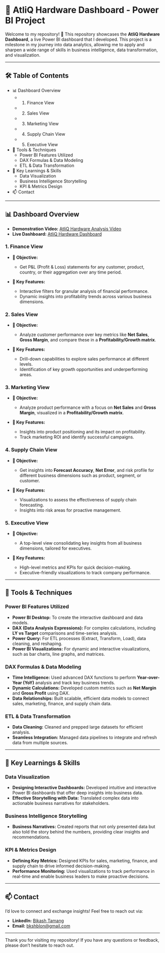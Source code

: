 # 🚀 AtliQ Hardware Dashboard - Power BI Project

Welcome to my repository! 🎉 This repository showcases the **AtliQ Hardware Dashboard**, a live Power BI dashboard that I developed. This project is a milestone in my journey into data analytics, allowing me to apply and sharpen a wide range of skills in business intelligence, data transformation, and visualization.

---

## 🛠️ Table of Contents

- 📊 Dashboard Overview
  - 1. Finance View
  - 2. Sales View
  - 3. Marketing View
  - 4. Supply Chain View
  - 5. Executive View
- 🧰 Tools & Techniques
  - Power BI Features Utilized
  - DAX Formulas & Data Modeling
  - ETL & Data Transformation
- 📑 Key Learnings & Skills
  - Data Visualization
  - Business Intelligence Storytelling
  - KPI & Metrics Design
- 📫 Contact
---

## 📊 Dashboard Overview
- **Demonstration Video:** [AtliQ Hardware Analysis Video](https://www.linkedin.com/posts/bkshblon_powerbi-dataanalytics-businessintelligence-activity-7311948052099973120-cN5T?utm_source=share&utm_medium=member_desktop&rcm=ACoAAC_t6QUBKwrgFInRbBtd2M0Ms3-1UoDCEhg)
- **Live Dashboard:** [AtliQ Hardware Dashboard](https://app.powerbi.com/view?r=eyJrIjoiYjJhMTQ5NTctZTdiYi00YTRmLTgwYWItN2Q5NDUxOWY3ZjhlIiwidCI6ImM2ZTU0OWIzLTVmNDUtNDAzMi1hYWU5LWQ0MjQ0ZGM1YjJjNCJ9)
### 1. Finance View

- **📌 Objective:** 
  - Get P&L (Profit & Loss) statements for any customer, product, country, or their aggregation over any time period.
  
- **🎯 Key Features:**
  - Interactive filters for granular analysis of financial performance.
  - Dynamic insights into profitability trends across various business dimensions.

### 2. Sales View

- **📌 Objective:** 
  - Analyze customer performance over key metrics like **Net Sales**, **Gross Margin**, and compare these in a **Profitability/Growth matrix**.

- **🎯 Key Features:**
  - Drill-down capabilities to explore sales performance at different levels.
  - Identification of key growth opportunities and underperforming areas.

### 3. Marketing View

- **📌 Objective:** 
  - Analyze product performance with a focus on **Net Sales** and **Gross Margin**, visualized in a **Profitability/Growth matrix**.
  
- **🎯 Key Features:**
  - Insights into product positioning and its impact on profitability.
  - Track marketing ROI and identify successful campaigns.

### 4. Supply Chain View

- **📌 Objective:** 
  - Get insights into **Forecast Accuracy**, **Net Error**, and risk profile for different business dimensions such as product, segment, or customer.
  
- **🎯 Key Features:**
  - Visualizations to assess the effectiveness of supply chain forecasting.
  - Insights into risk areas for proactive management.

### 5. Executive View

- **📌 Objective:** 
  - A top-level view consolidating key insights from all business dimensions, tailored for executives.
  
- **🎯 Key Features:**
  - High-level metrics and KPIs for quick decision-making.
  - Executive-friendly visualizations to track company performance.

---

## 🧰 Tools & Techniques

### Power BI Features Utilized

- **Power BI Desktop:** To create the interactive dashboard and data models.
- **DAX (Data Analysis Expressions):** For complex calculations, including **LY vs Target** comparisons and time-series analysis.
- **Power Query:** For ETL processes (Extract, Transform, Load), data cleaning, and reshaping.
- **Power BI Visualizations:** For dynamic and interactive visualizations, such as bar charts, line graphs, and matrices.
  
### DAX Formulas & Data Modeling

- **Time Intelligence:** Used advanced DAX functions to perform **Year-over-Year (YoY)** analysis and track key business trends.
- **Dynamic Calculations:** Developed custom metrics such as **Net Margin** and **Gross Profit** using DAX.
- **Data Relationships:** Built scalable, efficient data models to connect sales, marketing, finance, and supply chain data.

### ETL & Data Transformation

- **Data Cleaning:** Cleaned and prepped large datasets for efficient analysis.
- **Seamless Integration:** Managed data pipelines to integrate and refresh data from multiple sources.

---

## 📑 Key Learnings & Skills

### Data Visualization

- **Designing Interactive Dashboards:** Developed intuitive and interactive Power BI dashboards that offer deep insights into business data.
- **Effective Storytelling with Data:** Translated complex data into actionable business narratives for stakeholders.
  
### Business Intelligence Storytelling

- **Business Narratives:** Created reports that not only presented data but also told the story behind the numbers, providing clear insights and recommendations.
  
### KPI & Metrics Design

- **Defining Key Metrics:** Designed KPIs for sales, marketing, finance, and supply chain to drive informed decision-making.
- **Performance Monitoring:** Used visualizations to track performance in real-time and enable business leaders to make proactive decisions.

---

## 📫 Contact

I’d love to connect and exchange insights! Feel free to reach out via:

- **LinkedIn:** [Bikash Tamang](https://www.linkedin.com/in/bkshblon/)
- **Email:** [bkshblon@gmail.com](mailto:bkshblon@gmail.com)

---

Thank you for visiting my repository! If you have any questions or feedback, please don’t hesitate to reach out.
